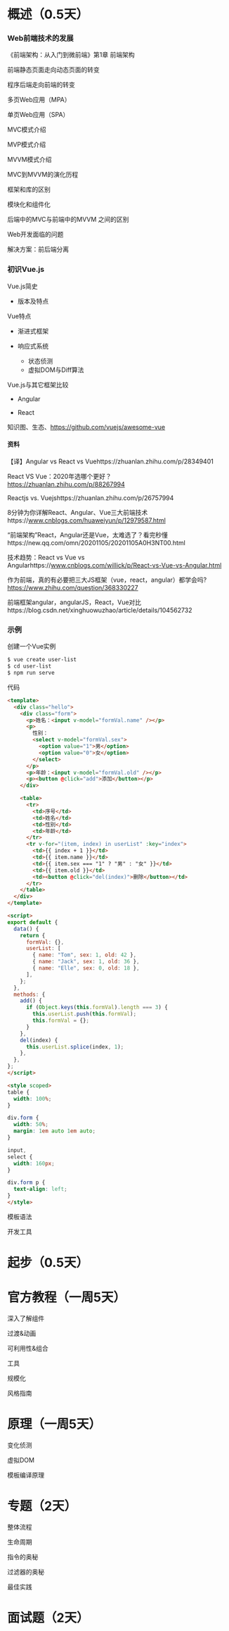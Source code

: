 # 概述（0.5天）

### Web前端技术的发展

《前端架构：从入门到微前端》第1章 前端架构

前端静态页面走向动态页面的转变

程序后端走向前端的转变

多页Web应用（MPA）

单页Web应用（SPA）

MVC模式介绍

MVP模式介绍

MVVM模式介绍

MVC到MVVM的演化历程

框架和库的区别

模块化和组件化

后端中的MVC与前端中的MVVM 之间的区别

Web开发面临的问题

解决方案：前后端分离

### 初识Vue.js

Vue.js简史

- 版本及特点

Vue特点

- 渐进式框架

- 响应式系统
  - 状态侦测
  - 虚拟DOM与Diff算法

Vue.js与其它框架比较

- Angular

- React

知识图、生态、https://github.com/vuejs/awesome-vue

#### 资料

【译】Angular vs React vs Vuehttps://zhuanlan.zhihu.com/p/28349401

React VS Vue：2020年选哪个更好？https://zhuanlan.zhihu.com/p/88267994

Reactjs vs. Vuejshttps://zhuanlan.zhihu.com/p/26757994

8分钟为你详解React、Angular、Vue三大前端技术https://www.cnblogs.com/huaweiyun/p/12979587.html

“前端架构”React，Angular还是Vue，太难选了？看完秒懂https://new.qq.com/omn/20201105/20201105A0H3NT00.html

技术趋势：React vs Vue vs Angularhttps://www.cnblogs.com/willick/p/React-vs-Vue-vs-Angular.html

作为前端，真的有必要把三大JS框架（vue，react，angular）都学会吗?https://www.zhihu.com/question/368330227

前端框架angular，angularJS，React，Vue对比https://blog.csdn.net/xinghuowuzhao/article/details/104562732

### 示例

创建一个Vue实例

```bash
$ vue create user-list
$ cd user-list
$ npm run serve
```

代码

```html
<template>
  <div class="hello">
    <div class="form">
      <p>姓名：<input v-model="formVal.name" /></p>
      <p>
        性别：
        <select v-model="formVal.sex">
          <option value="1">男</option>
          <option value="0">女</option>
        </select>
      </p>
      <p>年龄：<input v-model="formVal.old" /></p>
      <p><button @click="add">添加</button></p>
    </div>

    <table>
      <tr>
        <td>序号</td>
        <td>姓名</td>
        <td>性别</td>
        <td>年龄</td>
      </tr>
      <tr v-for="(item, index) in userList" :key="index">
        <td>{{ index + 1 }}</td>
        <td>{{ item.name }}</td>
        <td>{{ item.sex === "1" ? "男" : "女" }}</td>
        <td>{{ item.old }}</td>
        <td><button @click="del(index)">删除</button></td>
      </tr>
    </table>
  </div>
</template>

<script>
export default {
  data() {
    return {
      formVal: {},
      userList: [
        { name: "Tom", sex: 1, old: 42 },
        { name: "Jack", sex: 1, old: 36 },
        { name: "Elle", sex: 0, old: 18 },
      ],
    };
  },
  methods: {
    add() {
      if (Object.keys(this.formVal).length === 3) {
        this.userList.push(this.formVal);
        this.formVal = {};
      }
    },
    del(index) {
      this.userList.splice(index, 1);
    },
  },
};
</script>

<style scoped>
table {
  width: 100%;
}

div.form {
  width: 50%;
  margin: 1em auto 1em auto;
}

input,
select {
  width: 160px;
}

div.form p {
  text-align: left;
}
</style>
```

模板语法

开发工具

# 起步（0.5天）

# 官方教程（一周5天）

深入了解组件

过渡&动画

可利用性&组合

工具

规模化

风格指南



# 原理（一周5天）

变化侦测

虚拟DOM

模板编译原理

# 专题（2天）

整体流程

生命周期

指令的奥秘

过滤器的奥秘

最佳实践

# 面试题（2天）

